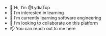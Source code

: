 - 👋 Hi, I’m @LydiaTop
- 👀 I’m interested in learning 
- 🌱 I’m currently learning software engineering 
- 💞️ I’m looking to collaborate on this platform
- 📫 You can reach out to me here

<!---
LydiaTop/LydiaTop is a ✨ Graphic Designer and a Web Developer (this file) appears on your GitHub profile.
You can click the Preview link to take a look at your changes.
--->
